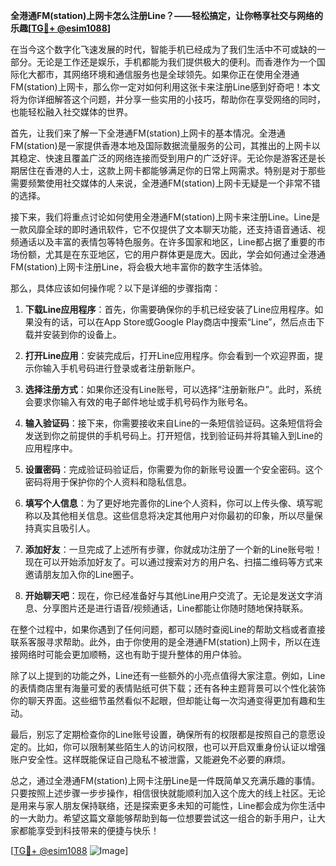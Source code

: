 **全港通FM(station)上网卡怎么注册Line？——轻松搞定，让你畅享社交与网络的乐趣[[TG💪+ @esim1088](https://t.me/s/esim1088)]**

在当今这个数字化飞速发展的时代，智能手机已经成为了我们生活中不可或缺的一部分。无论是工作还是娱乐，手机都能为我们提供极大的便利。而香港作为一个国际化大都市，其网络环境和通信服务也是全球领先。如果你正在使用全港通FM(station)上网卡，那么你一定对如何利用这张卡来注册Line感到好奇吧！本文将为你详细解答这个问题，并分享一些实用的小技巧，帮助你在享受网络的同时，也能轻松融入社交媒体的世界。

首先，让我们来了解一下全港通FM(station)上网卡的基本情况。全港通FM(station)是一家提供香港本地及国际数据流量服务的公司，其推出的上网卡以其稳定、快速且覆盖广泛的网络连接而受到用户的广泛好评。无论你是游客还是长期居住在香港的人士，这款上网卡都能够满足你的日常上网需求。特别是对于那些需要频繁使用社交媒体的人来说，全港通FM(station)上网卡无疑是一个非常不错的选择。

接下来，我们将重点讨论如何使用全港通FM(station)上网卡来注册Line。Line是一款风靡全球的即时通讯软件，它不仅提供了文本聊天功能，还支持语音通话、视频通话以及丰富的表情包等特色服务。在许多国家和地区，Line都占据了重要的市场份额，尤其是在东亚地区，它的用户群体更是庞大。因此，学会如何通过全港通FM(station)上网卡注册Line，将会极大地丰富你的数字生活体验。

那么，具体应该如何操作呢？以下是详细的步骤指南：

1. **下载Line应用程序**：首先，你需要确保你的手机已经安装了Line应用程序。如果没有的话，可以在App Store或Google Play商店中搜索“Line”，然后点击下载并安装到你的设备上。

2. **打开Line应用**：安装完成后，打开Line应用程序。你会看到一个欢迎界面，提示你输入手机号码进行登录或者注册新账户。

3. **选择注册方式**：如果你还没有Line账号，可以选择“注册新账户”。此时，系统会要求你输入有效的电子邮件地址或手机号码作为账号名。

4. **输入验证码**：接下来，你需要接收来自Line的一条短信验证码。这条短信将会发送到你之前提供的手机号码上。打开短信，找到验证码并将其输入到Line的应用程序中。

5. **设置密码**：完成验证码验证后，你需要为你的新账号设置一个安全密码。这个密码将用于保护你的个人资料和隐私信息。

6. **填写个人信息**：为了更好地完善你的Line个人资料，你可以上传头像、填写昵称以及其他相关信息。这些信息将决定其他用户对你最初的印象，所以尽量保持真实且吸引人。

7. **添加好友**：一旦完成了上述所有步骤，你就成功注册了一个新的Line账号啦！现在可以开始添加好友了。可以通过搜索对方的用户名、扫描二维码等方式来邀请朋友加入你的Line圈子。

8. **开始聊天吧**：现在，你已经准备好与其他Line用户交流了。无论是发送文字消息、分享图片还是进行语音/视频通话，Line都能让你随时随地保持联系。

在整个过程中，如果你遇到了任何问题，都可以随时查阅Line的帮助文档或者直接联系客服寻求帮助。此外，由于你使用的是全港通FM(station)上网卡，所以在连接网络时可能会更加顺畅，这也有助于提升整体的用户体验。

除了以上提到的功能之外，Line还有一些额外的小亮点值得大家注意。例如，Line的表情商店里有海量可爱的表情贴纸可供下载；还有各种主题背景可以个性化装饰你的聊天界面。这些细节虽然看似不起眼，但却能让每一次沟通变得更加有趣和生动。

最后，别忘了定期检查你的Line账号设置，确保所有的权限都是按照自己的意愿设定的。比如，你可以限制某些陌生人的访问权限，也可以开启双重身份认证以增强账户安全性。这样既能保证自己隐私不被泄露，又能避免不必要的麻烦。

总之，通过全港通FM(station)上网卡注册Line是一件既简单又充满乐趣的事情。只要按照上述步骤一步步操作，相信很快就能顺利加入这个庞大的线上社区。无论是用来与家人朋友保持联络，还是探索更多未知的可能性，Line都会成为你生活中的一大助力。希望这篇文章能够帮助到每一位想要尝试这一组合的新手用户，让大家都能享受到科技带来的便捷与快乐！

[[TG💪+ @esim1088](https://t.me/s/esim1088) ![Image](https://i.postimg.cc/4NQfJmqS/Snipaste-2025-05-13-00-14-12.png)]